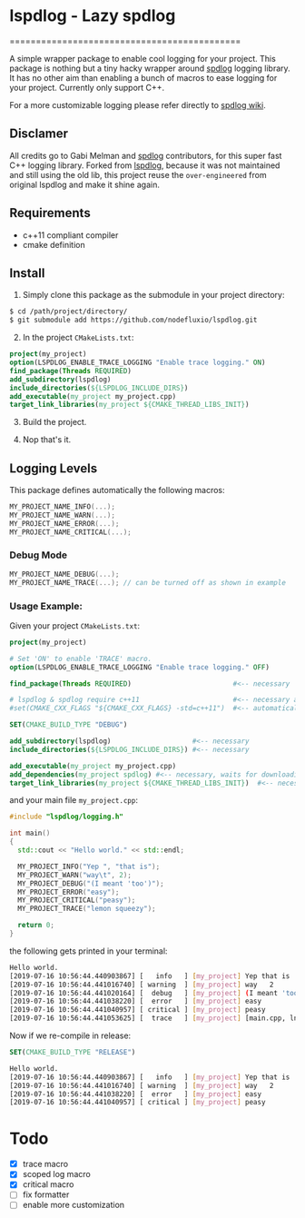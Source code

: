 # lspdlog - Lazy spdlog

============================================

A simple wrapper package to enable cool logging for your project. This package is nothing but a tiny hacky wrapper around [spdlog](https://github.com/gabime/spdlog) logging library. It has no other aim than enabling a bunch of macros to ease logging for your project. Currently only support C++.

For a more customizable logging please refer directly to [spdlog wiki](https://github.com/gabime/spdlog/wiki/1.-QuickStart).

## Disclamer

All credits go to Gabi Melman and [spdlog](https://github.com/gabime/spdlog) contributors, for this super fast C++ logging library. Forked from [lspdlog](https://github.com/artivis/lspdlog), because it was not maintained and still using the old lib, this project reuse the `over-engineered` from original lspdlog and make it shine again.

## Requirements

- c++11 compliant compiler
- cmake definition

## Install

1. Simply clone this package as the submodule in your project directory:

```bash
$ cd /path/project/directory/
$ git submodule add https://github.com/nodefluxio/lspdlog.git
```

2. In the project `CMakeLists.txt`:

```cmake
project(my_project)
option(LSPDLOG_ENABLE_TRACE_LOGGING "Enable trace logging." ON)
find_package(Threads REQUIRED)
add_subdirectory(lspdlog)
include_directories(${LSPDLOG_INCLUDE_DIRS})
add_executable(my_project my_project.cpp)
target_link_libraries(my_project ${CMAKE_THREAD_LIBS_INIT})
```

3. Build the project.

4. Nop that's it.

## Logging Levels

This package defines automatically the following macros:

```cpp
MY_PROJECT_NAME_INFO(...);
MY_PROJECT_NAME_WARN(...);
MY_PROJECT_NAME_ERROR(...);
MY_PROJECT_NAME_CRITICAL(...);
```

### Debug Mode

```cpp
MY_PROJECT_NAME_DEBUG(...);
MY_PROJECT_NAME_TRACE(...); // can be turned off as shown in example
```

### Usage Example:

Given your project `CMakeLists.txt`:

```cmake
project(my_project)

# Set 'ON' to enable 'TRACE' macro.
option(LSPDLOG_ENABLE_TRACE_LOGGING "Enable trace logging." OFF)

find_package(Threads REQUIRED)                         #<-- necessary

# lspdlog & spdlog require c++11                       #<-- necessary and
#set(CMAKE_CXX_FLAGS "${CMAKE_CXX_FLAGS} -std=c++11")  #<-- automatically set

SET(CMAKE_BUILD_TYPE "DEBUG")

add_subdirectory(lspdlog)                    #<-- necessary
include_directories(${LSPDLOG_INCLUDE_DIRS}) #<-- necessary

add_executable(my_project my_project.cpp)
add_dependencies(my_project spdlog) #<-- necessary, waits for downloading spdlog
target_link_libraries(my_project ${CMAKE_THREAD_LIBS_INIT})  #<-- necessary
```

and your main file `my_project.cpp`:

```cpp
#include "lspdlog/logging.h"

int main()
{
  std::cout << "Hello world." << std::endl;

  MY_PROJECT_INFO("Yep ", "that is");
  MY_PROJECT_WARN("way\t", 2);
  MY_PROJECT_DEBUG("(I meant 'too')");
  MY_PROJECT_ERROR("easy");
  MY_PROJECT_CRITICAL("peasy");
  MY_PROJECT_TRACE("lemon squeezy");

  return 0;
}
```

the following gets printed in your terminal:

```bash
Hello world.
[2019-07-16 10:56:44.440903867] [   info   ] [my_project] Yep that is
[2019-07-16 10:56:44.441016740] [ warning  ] [my_project] way   2
[2019-07-16 10:56:44.441020164] [  debug   ] [my_project] (I meant 'too')
[2019-07-16 10:56:44.441038220] [  error   ] [my_project] easy
[2019-07-16 10:56:44.441040957] [ critical ] [my_project] peasy
[2019-07-16 10:56:44.441053625] [  trace   ] [my_project] [main.cpp, ln.14 : main()] lemon squeezy
```

Now if we re-compile in release:

```cmake
SET(CMAKE_BUILD_TYPE "RELEASE")
```

```bash
Hello world.
[2019-07-16 10:56:44.440903867] [   info   ] [my_project] Yep that is
[2019-07-16 10:56:44.441016740] [ warning  ] [my_project] way   2
[2019-07-16 10:56:44.441038220] [  error   ] [my_project] easy
[2019-07-16 10:56:44.441040957] [ critical ] [my_project] peasy
```

# Todo

- [x] trace macro
- [x] scoped log macro
- [x] critical macro
- [ ] fix formatter
- [ ] enable more customization
